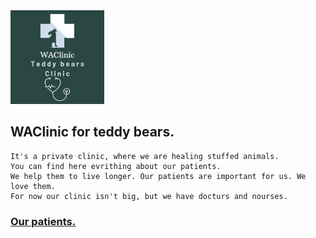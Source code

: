 <head>

<img src="images/WAClinic.png" width="150">

</head>
  
## WAClinic for teddy bears.

```
It's a private clinic, where we are healing stuffed animals.
You can find here evrithing about our patients.
We help them to live longer. Our patients are important for us. We love them.
For now our clinic isn't big, but we have docturs and nourses.
```

### [Our patients.](https://itekus009.github.io/WAClinic/patients/patients_list.html)
